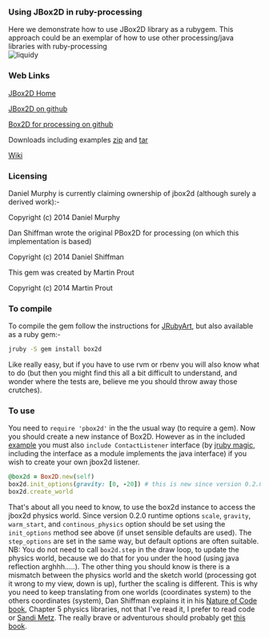 ### Using JBox2D in ruby-processing

Here we demonstrate how to use JBox2D library as a rubygem. This approach could be an exemplar of how to use other processing/java libraries with ruby-processing  
![liquidy](http://4.bp.blogspot.com/-dwnDQZVugwo/VFXrDxGOy4I/AAAAAAAAEgo/irsZxW_WLOA/s400/liquidy.png)


### Web Links

[JBox2D Home][]

[JBox2D on github][]

[Box2D for processing on github][]

Downloads including examples [zip][] and [tar][]

[Wiki][]

### Licensing

Daniel Murphy is currently claiming ownership of jbox2d (although surely a derived work):-

Copyright (c) 2014 Daniel Murphy

Dan Shiffman wrote the original PBox2D for processing (on which this implementation is based)

Copyright (c) 2014 Daniel Shiffman
 
This gem was created by Martin Prout

Copyright (c) 2014 Martin Prout

### To compile

To compile the gem follow the instructions for [JRubyArt][], but also available as a ruby gem:-
```bash
jruby -S gem install box2d
```
Like really easy, but if you have to use rvm or rbenv you will also know what to do (but then you might find this all a bit difficult to understand, and wonder where the tests are, believe me you should throw away those crutches).

### To use

You need to `require 'pbox2d'` in the the usual way (to require a gem). Now you should create a new instance of Box2D. However as in the included [example][] you must also `include ContactListener` interface (by [jruby magic][], including the interface as a module implements the java interface) if you wish to create your own jbox2d listener. 
```ruby
@box2d = Box2D.new(self)
box2d.init_options(gravity: [0, -20]) # this is new since version 0.2.0
box2d.create_world
```
That's about all you need to know, to use the box2d instance to access the jbox2d physics world. Since version 0.2.0 runtime options `scale`, `gravity`, `warm_start`, and `continous_physics` option should be set using the `init_options` method see above (if unset sensible defaults are used). The `step_options` are set in the same way, but default options are often suitable. NB: You do not need to call `box2d.step` in the draw loop, to update the physics world, because we do that for you under the hood (using java reflection arghhh.....).
The other thing you should know is there is a mismatch between the physics world and the sketch world (processing got it wrong to my view, down is up), further the scaling is different. This is why you need to keep translating from one worlds (coordinates system) to the others coordinates (system), Dan Shiffman explains it in his [Nature of Code book][], Chapter 5 physics libraries, not that I've read it, I prefer to read code or [Sandi Metz][]. The really brave or adventurous should probably get [this book].

[JBox2D Home]:http://www.jbox2d.org/
[JBox2D on github]:https://github.com/jbox2d/jbox2d
[Box2D for processing on github]:https://github.com/shiffman/Box2D-for-Processing
[JRubyArt]:https://github.com/ruby-processing/JRubyArt
[example]:https://github.com/ruby-processing/jbox2d/blob/master/examples/custom_test/lib/custom_listener.rb
[jruby magic]:https://github.com/jruby/jruby/wiki/CallingJavaFromJRuby
[Nature of Code book]:http://natureofcode.com/
[Sandi Metz]:http://www.poodr.com/
[this book]:http://www.crcpress.com/product/isbn/9781466565760
[zip]:https://github.com/ruby-processing/jbox2d/archive/0.3.0.zip
[tar]:https://github.com/ruby-processing/jbox2d/archive/0.3.0.tar.gz
[Wiki]:https://github.com/ruby-processing/jbox2d/wiki
